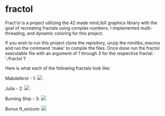 # fractol
Fract'ol is a project utilizing the 42 made miniLibX graphics library with the goal of recreating fractals using complex numbers. I implemented multi-threading, and dynamic coloring for this project. 

If you wish to run this project clone the repisitory, unzip the minilibx_macros and run the command 'make' to compile the files. Once done run the fractol executable file with an argument of 1 through 3 for the respective fractal. './fractol 1'

Here is what each of the following fractals look like:

Mabdelbrot - 1:
![](https://i.imgur.com/eKWrRQJ.png)

Julia - 2:
![](https://i.imgur.com/DW8gxKD.png)

Burning Ship - 3:
![](https://i.imgur.com/lzzngyW.png)

Bonus ft_seizure:
![](https://imgur.com/YiNa1vV)
